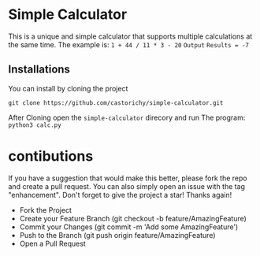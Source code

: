# Simple Calculator
This is a unique and simple calculator that supports multiple calculations at the same time.
The example is:
`1 + 44 / 11 * 3 - 20`
`Output`
`Results = -7`

## Installations
You can install by cloning the project

```git clone https://github.com/castorichy/simple-calculator.git```

After Cloning open the `simple-calculator` direcory and run The program:
```python3 calc.py```

# contibutions
If you have a suggestion that would make this better, please fork the repo and create a pull request. You can also simply open an issue with the tag "enhancement". Don't forget to give the project a star! Thanks again!

- Fork the Project
- Create your Feature Branch (git checkout -b feature/AmazingFeature)
- Commit your Changes (git commit -m 'Add some AmazingFeature')
- Push to the Branch (git push origin feature/AmazingFeature)
- Open a Pull Request
